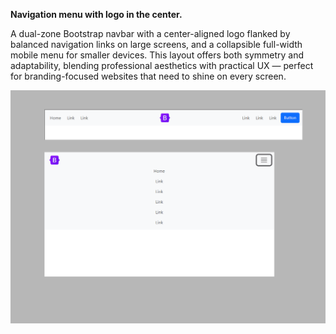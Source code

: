 **Navigation menu with logo in the center.**

A dual-zone Bootstrap navbar with a center-aligned logo flanked by balanced navigation links on large screens, and a collapsible full-width mobile menu for smaller devices. This layout offers both symmetry and adaptability, blending professional aesthetics with practical UX — perfect for branding-focused websites that need to shine on every screen.

<img src="screenshot.png" alt="webkit-pro" style="width: 800px;">
